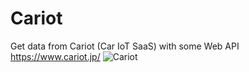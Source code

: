 # Cariot
Get data from Cariot (Car IoT SaaS) with some Web API <br>
https://www.cariot.jp/
![Cariot](https://user-images.githubusercontent.com/41780636/117663261-6d9ea600-b1db-11eb-9f52-3748c13c66ca.png)

